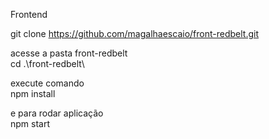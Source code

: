 Frontend

git clone https://github.com/magalhaescaio/front-redbelt.git

acesse a pasta front-redbelt\
cd .\front-redbelt\

execute comando\
npm install

e para rodar aplicação\
npm start
